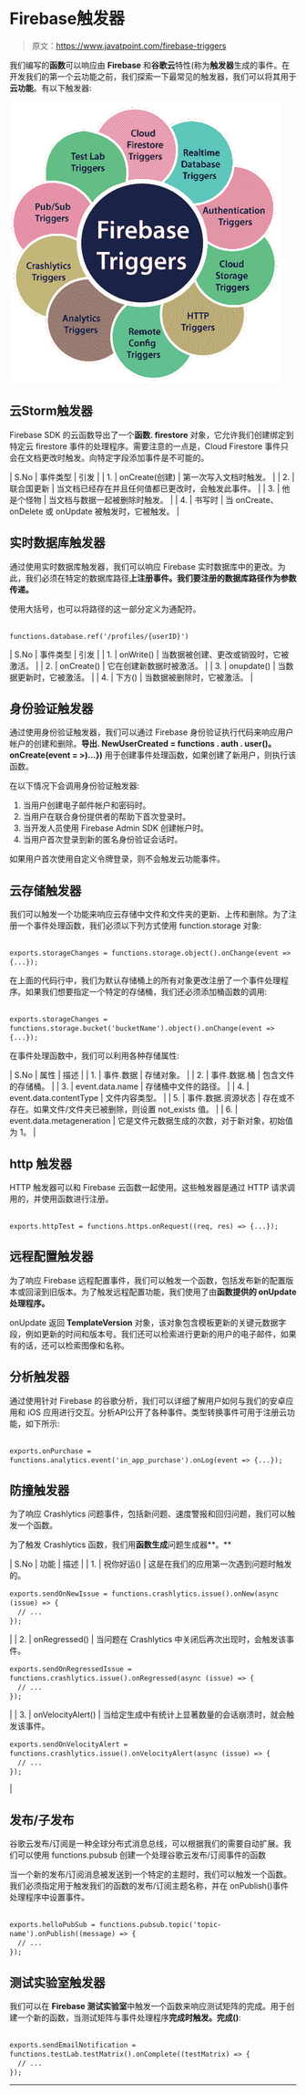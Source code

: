 # Firebase触发器

> 原文：<https://www.javatpoint.com/firebase-triggers>

我们编写的**函数**可以响应由 **Firebase** 和**谷歌云**特性(称为**触发器**生成的事件。在开发我们的第一个云功能之前，我们探索一下最常见的触发器，我们可以将其用于**云功能**。有以下触发器:

![Firebase Triggers](img/53e856128004ee5b2a3fee3bca0c1a86.png)

## 云Storm触发器

Firebase SDK 的云函数导出了一个**函数. firestore** 对象，它允许我们创建绑定到特定云 firestore 事件的处理程序。需要注意的一点是，Cloud Firestore 事件只会在文档更改时触发。向特定字段添加事件是不可能的。

| S.No | 事件类型 | 引发 |
| 1. | onCreate(创建) | 第一次写入文档时触发。 |
| 2. | 联合国更新 | 当文档已经存在并且任何值都已更改时，会触发此事件。 |
| 3. | 他是个怪物 | 当文档与数据一起被删除时触发。 |
| 4. | 书写时 | 当 onCreate、onDelete 或 onUpdate 被触发时，它被触发。 |

## 实时数据库触发器

通过使用实时数据库触发器，我们可以响应 Firebase 实时数据库中的更改。为此，我们必须在特定的数据库路径**上注册事件。我们要注册的数据库路径作为参数传递。**

使用大括号，也可以将路径的这一部分定义为通配符。

```

functions.database.ref('/profiles/{userID}')

```

| S.No | 事件类型 | 引发 |
| 1. | onWrite() | 当数据被创建、更改或销毁时，它被激活。 |
| 2. | onCreate() | 它在创建新数据时被激活。 |
| 3. | onupdate() | 当数据更新时，它被激活。 |
| 4. | 下方() | 当数据被删除时，它被激活。 |

## 身份验证触发器

通过使用身份验证触发器，我们可以通过 Firebase 身份验证执行代码来响应用户帐户的创建和删除。**导出. NewUserCreated = functions . auth . user()。onCreate(event = >)...})** 用于创建事件处理函数，如果创建了新用户，则执行该函数。

在以下情况下会调用身份验证触发器:

1.  当用户创建电子邮件帐户和密码时。
2.  当用户在联合身份提供者的帮助下首次登录时。
3.  当开发人员使用 Firebase Admin SDK 创建帐户时。
4.  当用户首次登录到新的匿名身份验证会话时。

如果用户首次使用自定义令牌登录，则不会触发云功能事件。

## 云存储触发器

我们可以触发一个功能来响应云存储中文件和文件夹的更新、上传和删除。为了注册一个事件处理函数，我们必须以下列方式使用 function.storage 对象:

```

exports.storageChanges = functions.storage.object().onChange(event => {...});

```

在上面的代码行中，我们为默认存储桶上的所有对象更改注册了一个事件处理程序。如果我们想要指定一个特定的存储桶，我们还必须添加桶函数的调用:

```

exports.storageChanges = functions.storage.bucket('bucketName').object().onChange(event => {...});

```

在事件处理函数中，我们可以利用各种存储属性:

| S.No | 属性 | 描述 |
| 1. | 事件.数据 | 存储对象。 |
| 2. | 事件.数据.桶 | 包含文件的存储桶。 |
| 3. | event.data.name | 存储桶中文件的路径。 |
| 4. | event.data.contentType | 文件内容类型。 |
| 5. | 事件.数据.资源状态 | 存在或不存在。如果文件/文件夹已被删除，则设置 not_exists 值。 |
| 6. | event.data.metageneration | 它是文件元数据生成的次数，对于新对象，初始值为 1。 |

## http 触发器

HTTP 触发器可以和 Firebase 云函数一起使用。这些触发器是通过 HTTP 请求调用的，并使用函数进行注册。

```

exports.httpTest = functions.https.onRequest((req, res) => {...});

```

## 远程配置触发器

为了响应 Firebase 远程配置事件，我们可以触发一个函数，包括发布新的配置版本或回滚到旧版本。为了触发远程配置功能，我们使用了由**函数提供的 onUpdate 处理程序。**

onUpdate 返回 **TemplateVersion** 对象，该对象包含模板更新的关键元数据字段，例如更新的时间和版本号。我们还可以检索进行更新的用户的电子邮件，如果有的话，还可以检索图像和名称。

## 分析触发器

通过使用针对 Firebase 的谷歌分析，我们可以详细了解用户如何与我们的安卓应用和 iOS 应用进行交互。分析API公开了各种事件。类型转换事件可用于注册云功能，如下所示:

```

exports.onPurchase = functions.analytics.event('in_app_purchase').onLog(event => {...});

```

## 防撞触发器

为了响应 Crashlytics 问题事件，包括新问题、速度警报和回归问题，我们可以触发一个函数。

为了触发 Crashlytics 函数，我们用**函数生成**问题生成器**。**

| S.No | 功能 | 描述 |
| 1. | 祝你好运() | 这是在我们的应用第一次遇到问题时触发的。

```
exports.sendOnNewIssue = functions.crashlytics.issue().onNew(async (issue) => {
  // ...
});

```

 |
| 2. | onRegressed() | 当问题在 Crashlytics 中关闭后再次出现时，会触发该事件。

```
exports.sendOnRegressedIssue = functions.crashlytics.issue().onRegressed(async (issue) => {
  // ...
});

```

 |
| 3. | onVelocityAlert() | 当给定生成中有统计上显著数量的会话崩溃时，就会触发该事件。

```
exports.sendOnVelocityAlert = functions.crashlytics.issue().onVelocityAlert(async (issue) => {
  // ...
});

```

 |

## 发布/子发布

谷歌云发布/订阅是一种全球分布式消息总线，可以根据我们的需要自动扩展。我们可以使用 functions.pubsub 创建一个处理谷歌云发布/订阅事件的函数

当一个新的发布/订阅消息被发送到一个特定的主题时，我们可以触发一个函数。我们必须指定用于触发我们的函数的发布/订阅主题名称，并在 onPublish()事件处理程序中设置事件。

```

exports.helloPubSub = functions.pubsub.topic('topic-name').onPublish((message) => {
  // ...
});

```

## 测试实验室触发器

我们可以在 **Firebase 测试实验室**中触发一个函数来响应测试矩阵的完成。用于创建一个新的函数，当测试矩阵与事件处理程序**完成时触发。完成()**:

```

exports.sendEmailNotification = functions.testLab.testMatrix().onComplete((testMatrix) => {
  // ...
});

```

* * *